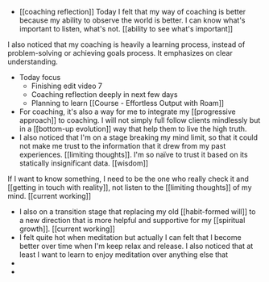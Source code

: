 - [[coaching reflection]] Today I felt that my way of coaching is better because my ability to observe the world is better. I can know what's important to listen, what's not. [[ability to see what's important]]

I also noticed that my coaching is heavily a learning process, instead of problem-solving or achieving goals process. It emphasizes on clear understanding.
- Today focus
    - Finishing edit video 7
    - Coaching reflection deeply in next few days
    - Planning to learn [[Course - Effortless Output with Roam]]
- For coaching, it's also a way for me to integrate my [[progressive approach]] to coaching. I will not simply full follow clients mindlessly but in a [[bottom-up evolution]] way that help them to live the high truth.
- I also noticed that I'm on a stage breaking my mind limit, so that it could not make me trust to the information that it drew from my past experiences. [[limiting thoughts]]. I'm so naïve to trust it based on its statically insignificant data. [[wisdom]]

If I want to know something, I need to be the one who really check it and [[getting in touch with reality]], not listen to the [[limiting thoughts]] of my mind. [[current working]]
- I also on a transition stage that replacing my old [[habit-formed will]] to a new direction that is more helpful and supportive for my [[spiritual growth]]. [[current working]]
- I felt quite hot when meditation but actually I can felt that I become better over time when I'm keep relax and release. I also noticed that at least I want to learn to enjoy meditation over anything else that 
- 
- 
